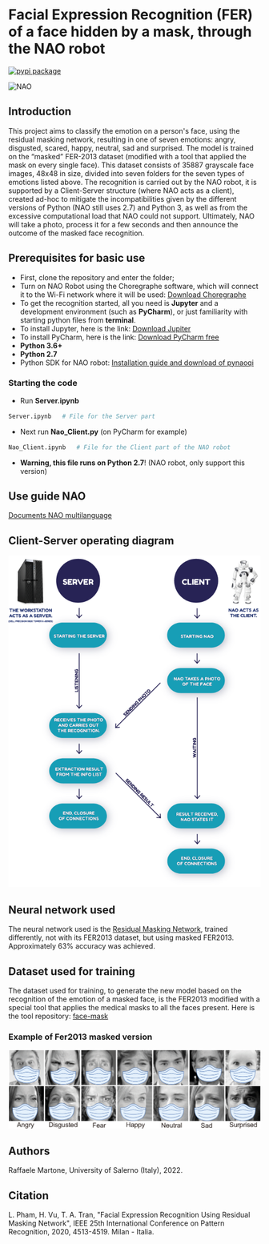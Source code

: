 # Facial Expression Recognition (FER) of a face hidden by a mask, through the NAO robot
[![pypi package](https://img.shields.io/badge/version-v3.0.5-blue)](https://pypi.org/project/rmn)

![NAO](images/Readme_NAO_Ita-01.png)

## Introduction

This project aims to classify the emotion on a person's face, using the residual masking network, resulting in one of seven emotions: angry, disgusted, scared, happy, neutral, sad and surprised.
The model is trained on the “masked” FER-2013 dataset (modified with a tool that applied the mask on every single face). This dataset consists of 35887 grayscale face images, 48x48 in size, divided into seven folders for the seven types of emotions listed above.
The recognition is carried out by the NAO robot, it is supported by a Client-Server structure (where NAO acts as a client), created ad-hoc to mitigate the incompatibilities given by the different versions of Python (NAO still uses 2.7) and Python 3, as well as from the excessive computational load that NAO could not support.
Ultimately, NAO will take a photo, process it for a few seconds and then announce the outcome of the masked face recognition.

## Prerequisites for basic use
- First, clone the repository and enter the folder;
- Turn on NAO Robot using the Choregraphe software, which will connect it to the Wi-Fi network where it will be used: [Download Choregraphe](https://www.softbankrobotics.com/emea/en/support/nao-6/downloads-softwares)
- To get the recognition started, all you need is **Jupyter** and a development environment (such as **PyCharm**), or just familiarity with starting python files from **terminal**.
- To install Jupyter, here is the link: [Download Jupiter](https://jupyter.org/install)
- To install PyCharm, here is the link: [Download PyCharm free](https://www.jetbrains.com/pycharm/download/)
- **Python 3.6+**
- **Python 2.7**
- Python SDK for NAO robot: [Installation guide and download of pynaoqi](https://developer.softbankrobotics.com/nao6/naoqi-developer-guide/sdks/python-sdk/python-sdk-installation-guide)

### Starting the code

- Run **Server.ipynb**
```sh
Server.ipynb   # File for the Server part
```
- Next run **Nao_Client.py** (on PyCharm for example)
```sh
Nao_Client.ipynb   # File for the Client part of the NAO robot
```
- **Warning, this file runs on Python 2.7**! (NAO robot, only support this version)

## Use guide NAO
[Documents NAO multilanguage](https://www.softbankrobotics.com/emea/en/support/nao-6/downloads-documents)

## Client-Server operating diagram
![Diagramm](images/DiagrammaReadme.png)

## Neural network used
The neural network used is the [Residual Masking Network](https://github.com/phamquiluan/ResidualMaskingNetwork), trained differently, not with its FER2013 dataset, but using masked FER2013.
Approximately 63% accuracy was achieved.

## Dataset used for training
The dataset used for training, to generate the new model based on the recognition of the emotion of a masked face, is the FER2013 modified with a special tool that applies the medical masks to all the faces present.
Here is the tool repository: [face-mask](https://github.com/Prodesire/face-mask/blob/master/README.md)

### Example of Fer2013 masked version
![Diagramm](images/Fer2013_Masked.png)

## Authors
Raffaele Martone, University of Salerno (Italy), 2022.

## Citation
L. Pham, H. Vu, T. A. Tran, "Facial Expression Recognition Using Residual Masking Network", IEEE 25th International Conference on Pattern Recognition, 2020, 4513-4519. Milan - Italia.
